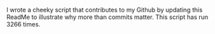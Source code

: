 I wrote a cheeky script that contributes to my Github by updating this ReadMe to illustrate why more than commits matter. This script has run 3266 times.
